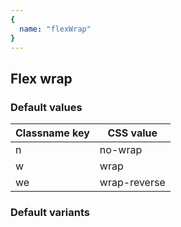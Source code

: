 ```yaml
---
{
  name: "flexWrap"
}
---
```


## Flex wrap

### Default values
<!-- defaults.values.start -->
|Classname key|CSS value   |
|-------------|------------|
|n            |no-wrap     |
|w            |wrap        |
|we           |wrap-reverse|

<!-- defaults.values.end -->


### Default variants
<!-- defaults.variants.start -->

<!-- defaults.variants.end -->
